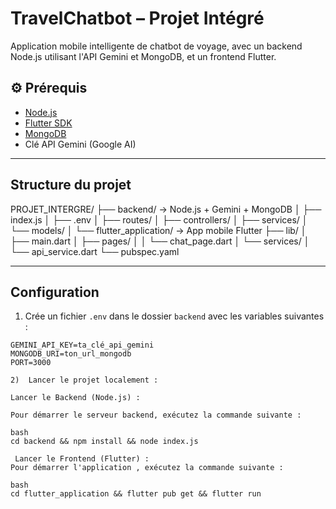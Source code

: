 # TravelChatbot – Projet Intégré
Application mobile intelligente de chatbot de voyage, avec un backend Node.js utilisant l'API Gemini et MongoDB, et un frontend Flutter.
## ⚙️ Prérequis
- [Node.js](https://nodejs.org/)
- [Flutter SDK](https://docs.flutter.dev/get-started/install)
- [MongoDB](https://www.mongodb.com/)
- Clé API Gemini (Google AI)
---

## Structure du projet

PROJET_INTERGRE/
├── backend/                 → Node.js + Gemini + MongoDB
│   ├── index.js
│   ├── .env
│   ├── routes/
│   ├── controllers/
│   ├── services/
│   └── models/
│
└── flutter_application/     → App mobile Flutter
    ├── lib/
    │   ├── main.dart
    │   ├── pages/
    │   │   └── chat_page.dart
    │   └── services/
    │       └── api_service.dart
    └── pubspec.yaml


---

## Configuration

1) Crée un fichier `.env` dans le dossier `backend` avec les variables suivantes :

```env
GEMINI_API_KEY=ta_clé_api_gemini
MONGODB_URI=ton_url_mongodb
PORT=3000

2)  Lancer le projet localement :

Lancer le Backend (Node.js) :

Pour démarrer le serveur backend, exécutez la commande suivante :

bash
cd backend && npm install && node index.js

 Lancer le Frontend (Flutter) :
Pour démarrer l'application , exécutez la commande suivante :

bash
cd flutter_application && flutter pub get && flutter run






